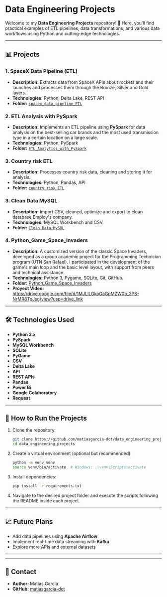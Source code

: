 # Data Engineering Projects

Welcome to my **Data Engineering Projects** repository! 🚀 Here, you'll find practical examples of ETL pipelines, data transformations, and various data workflows using Python and cutting-edge technologies.

---

## 📊 Projects

### 1. SpaceX Data Pipeline (ETL)
- **Description:** Extracts data from SpaceX APIs about rockets and their launches and processes them through the Bronze, Silver and Gold layers.
- **Technologies:** Python, Delta Lake, REST API
- **Folder:** [`spacex_data_pipeline_ETL`](./spacex_data_pipeline_ETL)

### 2. ETL Analysis with PySpark
- **Description:** Implements an ETL pipeline using **PySpark** for data analysis on the best-selling car brands and the most used transmission type in a certain location on a large scale.
- **Technologies:** Python, PySpark
- **Folder:** [`ETL_Analytics_with_PySpark`](./ETL_Analytics_with_PySpark)

### 3. Country risk ETL
- **Description:** Processes country risk data, cleaning and storing it for analysis.
- **Technologies:** Python, Pandas, API
- **Folder:** [`country_risk_ETL`](./country_risk_ETL)

### 3. Clean Data MySQL
- **Description:** Import CSV, cleaned, optimize and export to clean database Employ's company.
- **Technologies:** MySQL Workbench and CSV.
- **Folder:** [`Clean_Data_MySQL`](./Clean_Data_MySQL)

### 4. Python_Game_Space_Invaders
- **Description:** A customized version of the classic Space Invaders, developed as a group academic project for the Programming Technician program (UTN San Rafael). I participated in the development of the game's main loop and the basic level layout, with support from peers and technical assistance.
- **Technologies:** Python 3, Pygame, SQLite, Git, GitHub.
- **Folder:** [Python_Game_Space_Invaders](https://github.com/matiasgarcia-dot/data_engineering_projects/tree/main/Python_Game_Space_Invaders)
- **Proyect Video:** https://drive.google.com/file/d/1MJLILGkoGaGpMZW0b_3PS-NrMR8TpJsg/view?usp=drive_link
---

## 🛠️ Technologies Used
- **Python 3.x**
- **PySpark**
- **MySQL Workbench**
- **SQLite**
- **PyGame**
- **CSV**
- **Delta Lake**
- **API**
- **REST APIs**
- **Pandas**
- **Power Bi**
- **Google Colaboratory**
- **Request**
    
---

## 📌 How to Run the Projects

1. Clone the repository:
   ```bash
   git clone https://github.com/matiasgarcia-dot/data_engineering_projects.git
   cd data_engineering_projects
   ```

2. Create a virtual environment (optional but recommended):
   ```bash
   python -m venv venv
   source venv/bin/activate  # Windows: .\venv\Scripts\activate
   ```

3. Install dependencies:
   ```bash
   pip install -r requirements.txt
   ```

4. Navigate to the desired project folder and execute the scripts following the README inside each project.

---

## 📈 Future Plans
- Add data pipelines using **Apache Airflow**
- Implement real-time data streaming with **Kafka**
- Explore more APIs and external datasets

---

---

## 📧 Contact
- **Author:** Matias Garcia 
- **GitHub:** [matiasgarcia-dot](https://github.com/matiasgarcia-dot)

